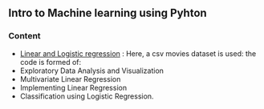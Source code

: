 ## Intro to Machine learning using Pyhton

### Content 

- [Linear and Logistic regression]() : Here, a csv movies dataset is used: the code is formed of: 
- Exploratory Data Analysis and Visualization 
- Multivariate Linear Regression
- Implementing Linear Regression
- Classification using Logistic Regression.
